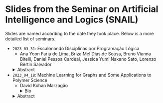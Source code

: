 # Slides from the Seminar on Artificial Intelligence and Logics (SNAIL)

Slides are named according to the date they took place. Below is a more detailed list of seminars.

- `2023_03_31`: Escalonando Disciplinas por Programação Lógica
  - Ana Yoon Faria de Lima, Briza Mel Dias de Sousa, Bruno Vianna Bitelli, Daniel Pessoa Cardeal, Jessica Yumi Nakano Sato, Lorenzo Bertin Salvador
  <details>
    <summary>Abstract</summary>
      Em nossa apresentação, vamos discutir como usamos a linguagem lógica ASP Potassco para implementar um escalonador inteligente de disciplinas para o departamento de Ciência da Computação da USP. Um escalonador adequado é um programa que gera boas grades horárias, dadas algumas informações sobre as disciplinas e professores. A formulação lógica do problema é desafiadora, já que exige a existência simultânea de regras rígidas que delimitem a estrutura válida de uma grade horária e as preferências abstratas de qualidade dos alunos e professores. Para lidar com a diversidade semântica das regras, o grupo utilizou de maneira inteligente os sistemas de otimização de ASP em conjunto com rotinas próprias de testes unitários, o que levou a resultados tão bons quanto as soluções criadas manualmente pelo departamento.
  </details>
- `2023_04_18`: Machine Learning for Graphs and Some Applications to Polymer Science
  - David Kohan Marzagão
    <details>
      <summary>Bio</summary>
      David is currently a Lecturer in Artificial Intelligence at King’s College London. He also works with David Clifton and Clive Siviour at the IBME, University of Oxford, in investigating how machine learning techniques can help finding structure-property relationships in the context of polymer design. At Oxford, he is currently a college lecturer in mathematics and statistics at Chirst Church. Before that, David completed a PhD in Computer Science at King’s under the supervision of Peter McBurney and Kathleen Steinhöfel following a first degree in pure mathematics at the University of São Paulo, Brazil. His research interests include multi-agent systems, machine learning, provenance, graph kernels, and stochastic processes.
    </details>
  <details>
    <summary>Abstract</summary>
      In this talk, we will discuss how to compare graphs using graph kernel methods. In a nutshell, even deciding whether two graphs are isomorphic is not trivial, let alone determining a degree of similarity. We will discuss some common techniques, and then apply those to the analysis and design of polymers in chemistry. We will also discuss how to create explanations of decisions based on such algorithms.
  </details>
